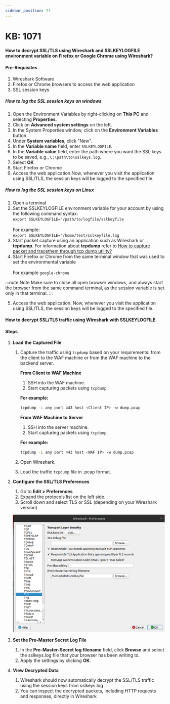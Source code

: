 ```yaml
---
sidebar_position: 71
---
```


# KB: 1071

#### **How to decrypt SSL/TLS using Wireshark and SSLKEYLOGFILE environment variable on Firefox or Google Chrome using Wireshark?**

#### Pre-Requisites

   1. Wireshark Software
   2. Firefox or Chrome browsers to access the web application
   3. SSL session keys

##### How to log the SSL session keys on windows
      
   1. Open the Environment Variables by right-clicking on **This PC** and selecting **Properties**.
   2. Click on **Advanced system settings** on the left.
   3. In the System Properties window, click on the **Environment Variables** button.
   4. Under **System variables**, click "New".
   5. In the **Variable name** field, enter `SSLKEYLOGFILE`.
   6. In the **Variable value** field, enter the path where you want the SSL keys to be saved, e.g., `C:\path\to\sslkeys.log`.
   7. Select **OK**
   8. Start Firefox or Chrome
   9. Access the web application.Now, whenever you visit the application using SSL/TLS, the session keys will be logged to the specified file.

##### How to log the SSL session keys on Linux
      
1. Open a terminal
2. Set the SSLKEYLOGFILE environment variable for your account by using the following command syntax: <br/>`export SSLKEYLOGFILE="/path/to/logfile/sslkeyfile`<br/><br/> For example: <br/> `export SSLKEYLOGFILE="/home/test/sslkeyfile.log`
3. Start packet capture using an application such as Wireshark or **tcpdump**. For information about **tcpdump** refer to [How to capture packet and tracethem through tcp dump utility?](./kb-1069.md)
4. Start Firefox or Chrome from the same terminal window that was used to set the environmental variable <br/> <br/>
  For example
   `google-chrome`
  
  :::note Note
  Make sure to close all open browser windows, and always start the browser from the same command terminal, as the session variable is set only in that terminal.
  :::
    
5. Access the web application. Now, whenever you visit the application using SSL/TLS, the session keys will be logged to the specified file.

#### How to decrypt SSL/TLS traffic using Wireshark with SSLKEYLOGFILE

#### Steps
1. **Load the Captured File**

   1. Capture the traffic using `tcpdump` based on your requirements: from the client to the WAF machine or from the WAF machine to the backend server.

      **From Client to WAF Machine**  
      1. SSH into the WAF machine.  
      1. Start capturing packets using `tcpdump`.  

        **For example:**  
        ```bash
        tcpdump -i any port 443 host <Client IP> -w dump.pcap
        ```

      **From WAF Machine to Server**  
      1. SSH into the server machine.  
      1. Start capturing packets using `tcpdump`.  

        **For example:**  
        ```bash
        tcpdump -i any port 443 host <WAF IP> -w dump.pcap
        ```

   2. Open Wireshark.  
   3. Load the traffic `tcpdump` file in .pcap format. 

2. **Configure the SSL/TLS Preferences**
   
   1. Go to **Edit > Preferences**
   2. Expand the protocols list on the left side.
   3. Scroll down and select TLS or SSL (depending on your Wireshark version)

   ![kb-1070](/img/waf/v8/kb/tls.png)

3. **Set the Pre-Master Secret Log File**
   
   1. In the **Pre-Master-Secret log filename** field, click **Browse** and select the sslkeys.log file that your browser has been writing to.
   2. Apply the settings by clicking **OK**.
   
4. **View Decrypted Data**
   
   1. Wireshark should now automatically decrypt the SSL/TLS traffic using the session keys from sslkeys.log
   2. You can inspect the decrypted packets, including HTTP requests and responses, directly in Wireshark  